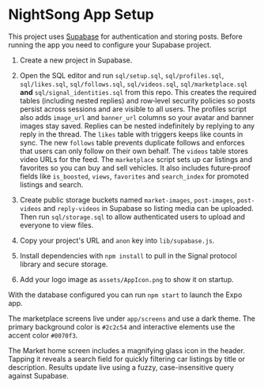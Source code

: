 # NightSong App Setup

This project uses [Supabase](https://supabase.com) for authentication and storing posts. Before running the app you need to configure your Supabase project.

1. Create a new project in Supabase.
2. Open the SQL editor and run `sql/setup.sql`, `sql/profiles.sql`, `sql/likes.sql`, `sql/follows.sql`, `sql/videos.sql`, `sql/marketplace.sql` **and** `sql/signal_identities.sql` from this repo. This creates the required tables (including nested replies) and row‑level security policies so posts persist across sessions and are visible to all users. The profiles script also adds `image_url` and `banner_url` columns so your avatar and banner images stay saved. Replies can be nested indefinitely by replying to any reply in the thread. The `likes` table with triggers keeps like counts in sync. The new `follows` table prevents duplicate follows and enforces that users can only follow on their own behalf. The `videos` table stores video URLs for the feed. The `marketplace` script sets up car listings and favorites so you can buy and sell vehicles. It also includes future‑proof fields like `is_boosted`, `views`, `favorites` and `search_index` for promoted listings and search.



3. Create public storage buckets named `market-images`, `post-images`, `post-videos` and `reply-videos` in Supabase so listing media can be uploaded. Then run `sql/storage.sql` to allow authenticated users to upload and everyone to view files.


4. Copy your project's URL and `anon` key into `lib/supabase.js`.
5. Install dependencies with `npm install` to pull in the Signal protocol library and secure storage.
6. Add your logo image as `assets/AppIcon.png` to show it on startup.


With the database configured you can run `npm start` to launch the Expo app.

The marketplace screens live under `app/screens` and use a dark theme. The primary background color is `#2c2c54` and interactive elements use the accent color `#0070f3`.

The Market home screen includes a magnifying glass icon in the header. Tapping it reveals a search field for quickly filtering car listings by title or description. Results update live using a fuzzy, case-insensitive query against Supabase.

